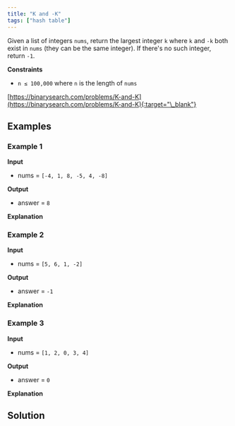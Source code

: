 ```yaml
---
title: "K and -K"
tags: ["hash table"]
---
```


Given a list of integers `nums`, return the largest integer `k` where `k` and `-k` both exist in `nums` (they can be the same integer). If there's no such integer, return `-1`.

**Constraints**

- `n ≤ 100,000` where `n` is the length of `nums`

[https://binarysearch.com/problems/K-and-K](https://binarysearch.com/problems/K-and-K){:target="\_blank"}

## Examples

### Example 1

**Input**

- nums = `[-4, 1, 8, -5, 4, -8]`

**Output**

- answer = `8`

**Explanation**

### Example 2

**Input**

- nums = `[5, 6, 1, -2]`

**Output**

- answer = `-1`

**Explanation**

### Example 3

**Input**

- nums = `[1, 2, 0, 3, 4]`

**Output**

- answer = `0`

**Explanation**

## Solution

<script src="https://gist.github.com/yaeba/16da7be5123724fcf6eccc25581cef5a.js?file=K-and-K.cpp"></script>
